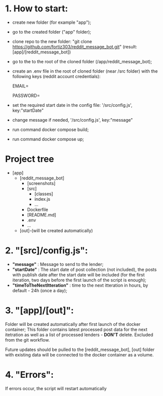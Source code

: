 # 1. How to start:

- create new folder (for example "app");
- go to the created folder ("app" folder);
- clone repo to the new folder:
  "git clone https://github.com/fortiz303/reddit_message_bot.git"
  (result: [app]/[reddit_message_bot])
- go to the to the root of the cloned folder (/app/reddit_message_bot);
- create an .env file in the root of cloned folder (near /src folder) with the following keys (reddit account credentials):

  EMAIL=

  PASSWORD=

- set the required start date in the config file: '/src/config.js', key:"startDate"
- change message if needed, '/src/config.js', key:"message"
- run command docker compose build;
- run command docker compose up;

# Project tree

- [app]
  - [reddit_message_bot]
    - [screenshots]
    - [src]
      - [classes]
      - index.js
      - ...
    - Dockerfile
    - [README.md]
    - .env
    - ...
  - [out]-(will be created automatically)

# 2. "[src]/config.js":

- **"message"** : Message to send to the lender;
- **"startDate"** : The start date of post collection (not included), the posts with publish date after the start date will be included (for the first iteration, two days before the first launch of the script is enough);
- **"timeToTheNextItteration"** : time to the next itteration in hours, by default - 24h (once a day);

# 3. "[app]/[out]":

Folder will be created automatically after first launch of the docker container;
This folder contains latest processed post data for the next itetration as well as a list of processed lenders - **DON'T** delete. Excluded from the git workflow.

Future updates should be pulled to the [reddit_message_bot], [out] folder with existing data will be connected to the docker container as a volume.

# 4. "Errors":

If errors occur, the script will restart automatically
